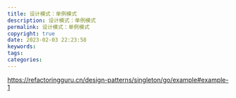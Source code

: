 ```yaml
---
title: 设计模式：单例模式
description: 设计模式：单例模式
permalink: 设计模式：单例模式
copyright: true
date: 2023-02-03 22:23:58
keywords:
tags:
categories:
---
```


https://refactoringguru.cn/design-patterns/singleton/go/example#example-1